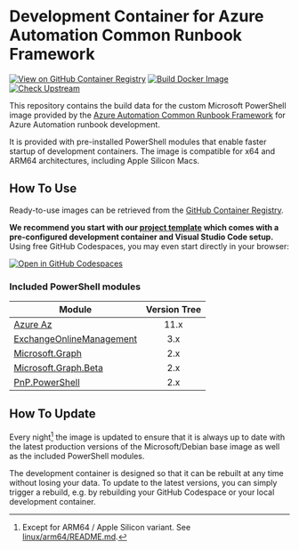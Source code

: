 # Development Container for Azure Automation Common Runbook Framework

[![View on GitHub Container Registry](https://img.shields.io/badge/View%20on-GitHub%20Container%20Registry-blue?logo=github)](https://ghcr.io/workoho/azauto-common-runbook-fw)
[![Build Docker Image](https://github.com/Workoho/AzAuto-Common-Runbook-FW.Docker/actions/workflows/docker.yml/badge.svg)](https://github.com/Workoho/AzAuto-Common-Runbook-FW.Docker/actions/workflows/docker.yml)
[![Check Upstream](https://github.com/Workoho/AzAuto-Common-Runbook-FW.Docker/actions/workflows/upstreams.yml/badge.svg)](https://github.com/Workoho/AzAuto-Common-Runbook-FW.Docker/actions/workflows/upstreams.yml)

This repository contains the build data for the custom Microsoft PowerShell image provided by the [Azure Automation Common Runbook Framework](https://github.com/Workoho/AzAuto-Common-Runbook-FW) for Azure Automation runbook development.

It is provided with pre-installed PowerShell modules that enable faster startup of development containers. The image is compatible for x64 and ARM64 architectures, including Apple Silicon Macs.

## How To Use

Ready-to-use images can be retrieved from the [GitHub Container Registry](https://ghcr.io/workoho/azauto-common-runbook-fw).

**We recommend you start with our [project template](https://github.com/Workoho/AzAuto-Project.tmpl) which comes with a pre-configured development container and Visual Studio Code setup.** Using free GitHub Codespaces, you may even start directly in your browser:

[![Open in GitHub Codespaces](https://github.com/codespaces/badge.svg)](https://codespaces.new/Workoho/AzAuto-Project.tmpl)

### Included PowerShell modules

| Module                           | Version Tree |
| ---------------------------------|:------------:|
| [Azure Az][1]                    |         11.x |
| [ExchangeOnlineManagement][2]    |          3.x |
| [Microsoft.Graph][3]             |          2.x |
| [Microsoft.Graph.Beta][4]        |          2.x |
| [PnP.PowerShell][5]              |          2.x |

[1]: https://learn.microsoft.com/en-us/powershell/azure/new-azureps-module-az
[2]: https://learn.microsoft.com/en-us/powershell/exchange/exchange-online-powershell
[3]: https://learn.microsoft.com/en-us/powershell/microsoftgraph/?view=graph-powershell-1.0
[4]: https://learn.microsoft.com/en-us/powershell/microsoftgraph/?view=graph-powershell-beta
[5]: https://pnp.github.io/powershell/

## How To Update

Every night[^1] the image is updated to ensure that it is always up to date with the latest production versions of the Microsoft/Debian base image as well as the included PowerShell modules.

The development container is designed so that it can be rebuilt at any time without losing your data. To update to the latest versions, you can simply trigger a rebuild, e.g. by rebuilding your GitHub Codespace or your local development container.



[^1]: Except for ARM64 / Apple Silicon variant. See [linux/arm64/README.md](https://github.com/Workoho/AzAuto-Common-Runbook-FW.Docker/blob/main/linux/arm64/README.md).
